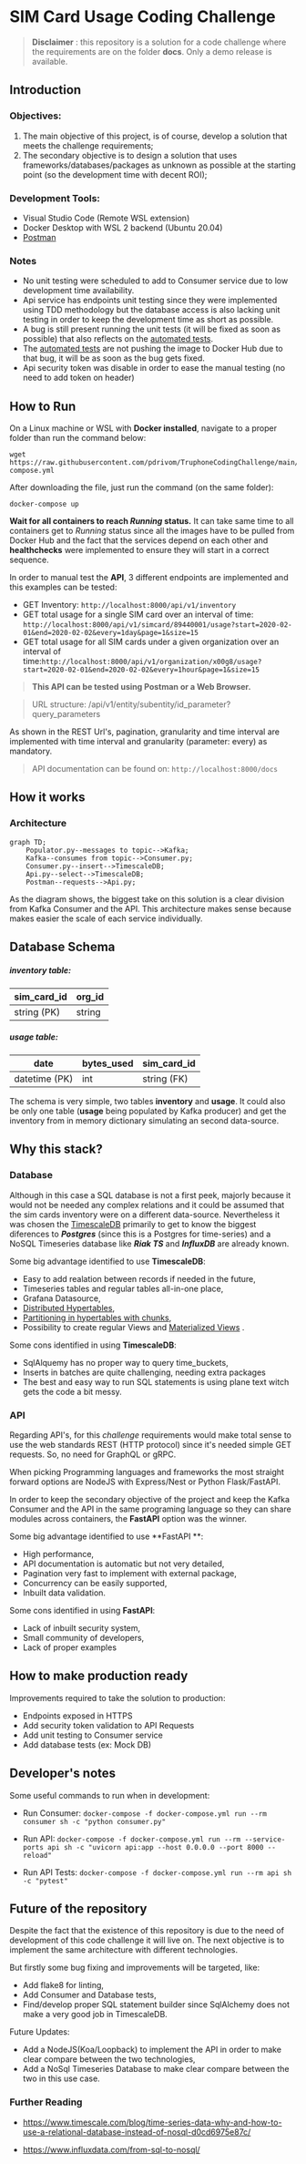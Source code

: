 
# SIM Card Usage Coding Challenge



> **Disclaimer** : this repository is a solution for a code challenge where the requirements are on the folder **docs**. Only a demo release is available.



## Introduction

### Objectives:

1. The main objective of this project, is of course, develop a solution that meets the challenge requirements;
2. The secondary objective is to design a solution that uses frameworks/databases/packages as unknown as possible at the starting point (so the development time with decent ROI);

### Development Tools:
 - Visual Studio Code (Remote WSL extension)
 - Docker Desktop with WSL 2 backend (Ubuntu 20.04)
 - [Postman](https://www.postman.com/)


### Notes
- No unit testing were scheduled to add to Consumer service due to low development time availability.
- Api service has endpoints unit testing since they were implemented using TDD methodology but the database access is also lacking unit testing in order to keep the development time as short as possible.
- A bug is still present running the unit tests (it will be fixed as soon as possible) that also reflects on the [automated tests](https://github.com/pdrivom/TruphoneCodingChallenge/actions).
- The [automated tests](https://github.com/pdrivom/TruphoneCodingChallenge/actions) are not pushing the image to Docker Hub due to that bug, it will be as soon as the bug gets fixed.
-  Api security token was disable in order to ease the manual testing (no need to add token on header)


 ## How to Run

 On a Linux machine or WSL with **Docker installed**, navigate to a proper folder  than run the command below:

    wget https://raw.githubusercontent.com/pdrivom/TruphoneCodingChallenge/main/release/docker-compose.yml

After downloading the file, just run the command (on the same folder):

    docker-compose up

**Wait for all containers to reach *Running* status.** It can take same time to all containers get to *Running* status since all the images have to be pulled from Docker Hub and the fact that the services depend on each other and **healthchecks** were implemented to ensure they will start in a correct sequence.

In order to manual test the **API**, 3 different endpoints are implemented and this examples can be tested:

- GET Inventory: `http://localhost:8000/api/v1/inventory`
- GET total usage for a single SIM card over an interval of time: `http://localhost:8000/api/v1/simcard/89440001/usage?start=2020-02-01&end=2020-02-02&every=1day&page=1&size=15`
- GET total usage for all SIM cards under a given organization over an interval of time:`http://localhost:8000/api/v1/organization/x00g8/usage?start=2020-02-01&end=2020-02-02&every=1hour&page=1&size=15`

> **This API can be tested using Postman or a Web Browser.**

> URL structure: /api/v1/entity/subentity/id_parameter?query_parameters


As shown in the REST Url's, pagination, granularity and time interval are implemented with time interval and granularity (parameter: every) as mandatory.

> API documentation can be found on: `http://localhost:8000/docs`

## How it works

### Architecture

```mermaid
graph TD;
    Populator.py--messages to topic-->Kafka;
    Kafka--consumes from topic-->Consumer.py;
    Consumer.py--insert-->TimescaleDB;
    Api.py--select-->TimescaleDB;
    Postman--requests-->Api.py;
```
As the diagram shows, the biggest take on this solution is a clear division from Kafka Consumer and the API. This architecture makes sense because makes easier the scale of each service individually.


## Database Schema

  ##### inventory table:
| sim_card_id | org_id |
|--|--|
| string (PK) |string  |

 ##### usage table:
| date| bytes_used|sim_card_id|
|--|--|--|
| datetime (PK)|int|string (FK)|

The schema is very simple, two tables **inventory** and **usage**. It could also be only one table (**usage** being populated by Kafka producer) and get the inventory from in memory dictionary simulating an second data-source.


## Why this stack?

### Database

Although in this case a SQL database is not a first peek, majorly because it would not be needed any complex relations and it could be assumed that the sim cards inventory were on a different data-source. Nevertheless it was chosen the [TimescaleDB](https://www.timescale.com/)  primarily to get to know the biggest diferences to ***Postgres*** (since this is a  Postgres for time-series) and a NoSQL Timeseries database like ***Riak TS*** and ***InfluxDB*** are already known.

Some big advantage identified to use **TimescaleDB**:
- Easy to add realation between records if needed in the future,
- Timeseries tables and regular tables all-in-one place,
- Grafana Datasource,
- [Distributed Hypertables](https://docs.timescale.com/api/latest/distributed-hypertables/#distributed-hypertables),
- [Partitioning in hypertables with chunks](https://docs.timescale.com/timescaledb/latest/overview/core-concepts/hypertables-and-chunks/#partitioning-in-hypertables-with-chunks),
- Possibility to create regular Views and [Materialized Views](https://docs.timescale.com/api/latest/continuous-aggregates/create_materialized_view/) .

Some cons identified in using **TimescaleDB**:

- SqlAlquemy has no proper way to query time_buckets,
- Inserts in batches are quite challenging, needing extra packages
- The best and easy way to run SQL statements is using plane text witch gets the code a bit messy.


### API

Regarding API's, for this *challenge* requirements would make total sense to use the  web standards REST (HTTP protocol) since it's needed simple GET requests. So, no need for GraphQL or gRPC.

When picking Programming languages and frameworks the most straight forward options are NodeJS with Express/Nest or Python Flask/FastAPI.

In order to keep the secondary objective of the project and keep the Kafka Consumer and the API in the same programing language so they can share modules across containers, the **FastAPI** option was the winner.

Some big advantage identified to use **FastAPI **:
- High performance,
- API documentation is automatic but not very detailed,
- Pagination very fast to implement with external package,
- Concurrency can be easily supported,
- Inbuilt data validation.

Some cons identified in using **FastAPI**:
- Lack of inbuilt security system,
- Small community of developers,
- Lack of proper examples

## How to make production ready

 Improvements required to take the solution to production:
- Endpoints exposed in HTTPS
- Add security token validation to  API Requests
- Add unit testing to Consumer service
- Add database tests (ex: Mock DB)


## Developer's notes

Some useful commands to run when in development:

- Run Consumer: `docker-compose -f docker-compose.yml run --rm consumer sh -c "python consumer.py"`

- Run API: `docker-compose -f docker-compose.yml run --rm --service-ports api sh -c "uvicorn api:app --host 0.0.0.0 --port 8000 --reload"`

- Run API Tests: `docker-compose -f docker-compose.yml run --rm api sh -c "pytest"`


## Future of the repository

Despite the fact that the existence of this repository is due to the need of development of this code challenge it will live on.
The next objective is to implement the same architecture with different technologies.

But firstly some bug fixing and improvements will be targeted, like:
- Add flake8 for linting,
- Add Consumer and Database tests,
- Find/develop proper SQL statement builder since SqlAlchemy does not make a very good job in TimescaleDB.

Future Updates:
- Add a NodeJS(Koa/Loopback) to implement the API in order to make clear compare between the two technologies,
- Add a NoSql Timeseries Database to make clear compare between the two in this use case.

### Further Reading
- https://www.timescale.com/blog/time-series-data-why-and-how-to-use-a-relational-database-instead-of-nosql-d0cd6975e87c/

- https://www.influxdata.com/from-sql-to-nosql/